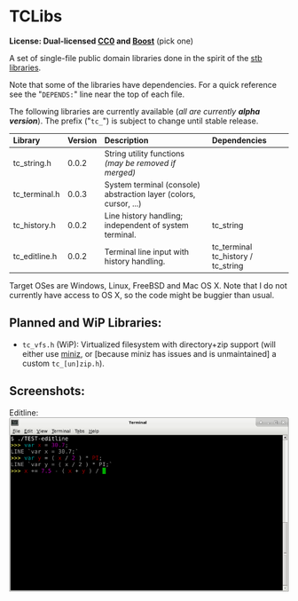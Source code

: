 # TCLibs

**License: Dual-licensed [CC0](https://creativecommons.org/publicdomain/zero/1.0/) and [Boost](http://www.boost.org/users/license.html)** (pick one)

A set of single-file public domain libraries done in the spirit of the [stb libraries](https://github.com/nothings/stb).

Note that some of the libraries have dependencies. For a quick reference see the "`DEPENDS:`" line near the top of each file.

The following libraries are currently available (*all are currently* ***alpha version***). The prefix ("`tc_`") is subject to change until stable release.

| Library       | Version | Description                                                       | Dependencies                       |
|:--------------|:--------|:------------------------------------------------------------------|:-----------------------------------|
| tc_string.h   | 0.0.2   | String utility functions *(may be removed if merged)*             |                                    |
| tc_terminal.h | 0.0.3   | System terminal (console) abstraction layer (colors, cursor, ...) |                                    |
| tc_history.h  | 0.0.2   | Line history handling; independent of system terminal.            | tc_string                          |
| tc_editline.h | 0.0.2   | Terminal line input with history handling.                        | tc_terminal tc_history / tc_string |

Target OSes are Windows, Linux, FreeBSD and Mac OS X. Note that I do not currently have access to OS X, so the code might be buggier than usual.

## Planned and WiP Libraries:

- `tc_vfs.h` (WiP): Virtualized filesystem with directory+zip support (will either use [miniz](https://github.com/richgel999/miniz), or [because miniz has issues and is unmaintained] a custom `tc_[un]zip.h`).

## Screenshots:

Editline:
![editline](screenshots/editline.png)
